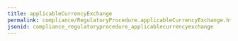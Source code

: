 ```yaml
---
title: applicableCurrencyExchange
permalink: compliance/RegulatoryProcedure.applicableCurrencyExchange.html
jsonid: compliance_regulatoryprocedure_applicablecurrencyexchange
---
```

